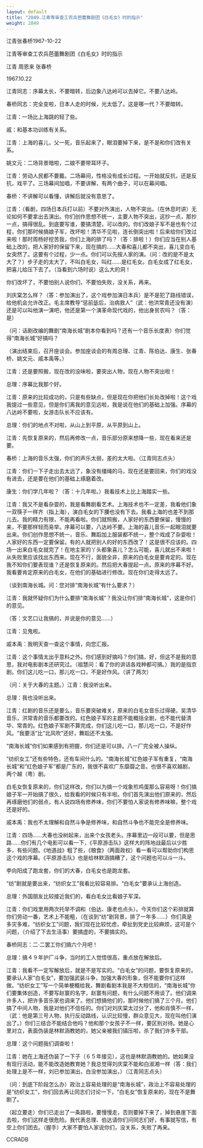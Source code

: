 ```yaml
---
layout: default
title: "2849.江青等审查工农兵芭蕾舞剧团《白毛女》时的指示"
weight: 2849
---
```


江青张春桥1967-10-22

江青等审查工农兵芭蕾舞剧团《白毛女》时的指示

江青 周恩来 张春桥

1967.10.22

江青同志：序幕太长，不要暗转，后边象八达岭可以去掉它。不要八达岭。

春桥同志：完全变啦，日本人走的时候，光太低了。这是哪一代？不要暗转。

江青：一场比上海跳的轻了些。

戚：和基本功训练有关系。

江青：上海的喜儿，父一死，音乐起来了，眼泪要掉下来，是不是和你们改有关系。

姚文元：二场背景暗啦，二娘不要带耳环子。

江青：劳动人民都不要戴。二场幕间，性格没有成长过程。一开始就反抗，还是反抗，戏平了。三场幕间加唱，不要讲解，有两个曲子，可以在幕间唱。

春桥：不讲解可以看懂，讲解后就没有意思了。

江青：（看剧，四场日本兵打以前）不要对外演出，人物不突出。（在休息时讲）无论如何不要拿出去演出。你们创作思想不统一，主要人物不突出，这抄一点，那抄一点，搞得很乱。到底要写谁，要搞清楚，可以改的。你们改娘子军不是也有个过程，你们那时候搞娘子军，改坏啦！清华不见啦，连长倒突出啦！后来给你们改过来啦！那时周杨好挖苦我，你们上海的排了吗？（答：排啦！）你们应当在别人基础上改的，把人家好的保留下来，现在搞的……大春和喜儿都不突出，喜儿变白毛女突然了。这要有个过程，少一点。你们可以先按人家的演。（问：改的是不是太大了？）步子走的太大了，不叫白毛女，叫红……是红毛女。白毛女成了红毛女，把喜儿给压下去了。（当看到六场时说）这么大的洞！

你们改坏了，不要怕别人说你们，不要怕失败，没关系，再来。

刘庆棠怎么样？（答：参加演出了，这个戏参加演日本兵）是不是犯了路线错误，给他机会允许改正。毛主席教导“惩前毖后，治病救人”（武：他洪常青还没有演）还是可以叫他演一演吧，他还是第一个演革命现代戏的，他出身贫农吗？（答：是）

（问：话剧改编的舞剧“南海长城”剧本你看到吗？还有一个音乐长度表）你们觉得“南海长城”好搞吗？

（演出结束后，召开座谈会。参加座谈会的有周总理、江青、陈伯达、康生、张春桥、姚文元、戚本禹等。）

江青：还是要照搬，现在改的没味啦，要突出人物，现在人物不突出啦！

总理：序幕比我那个好。

江青：原来的比较成功的，只是有些缺点，但是现在你把他们长处改掉啦！这个戏我提过一些意见，但是你们离我的意见远啦，我是说在他们的基础上加强。序幕的八达岭不要啦，女游击队长不应该有。

总理：你们的地点不对啦，从山上到平原，从平原到山上。

江青：先恢复原来的，然后再修改一点，音乐部分原来想降一些，现在看来还是要。

春桥：上海的音乐太强，你们的声乐太弱，差的太大啦。（江青同志点头）

江青：你们一下子走出去太远了，象没有缰绳的马，现在还是要回来，你们的戏没有进去，还是要在他们的基础上琢磨着改。

康生：你们学几年啦？（答：十几年啦。）我看技术上比上海踏实一些。

江青：我又不是看杂耍的，我是看舞剧看艺术。上海技术也不一定差，我看他们象一双筷子一样齐（指上海），演白毛女的下腰也没有下去。我看上海的也差不到那儿去。我的精力有限，不能再看啦。你们就照搬，人家好的东西要保留，慢慢的来，不要那样轻而易举。序幕可以要，八达岭不要。上海的喜儿音乐一起眼泪就要出来。你们创作思想不统一，音乐、舞蹈加上服装都不统一，整个戏成了杂耍啦！人家好的东西一定要保留。有的人就把别人的好的东西改了！这是很不应该的。四场一出来白毛女就完了！在地主家的丫头都象喜儿？怎么可能，喜儿就出不来啦！从失败里应该找出东西来。现在不行，面貌全非，原来的白毛女是要肯定的。现在我不知你们要表现谁？还是恢复原来的。然后把大春提起一点。原来的序幕不好。我看要肯定原来的白毛女，在他们的基础进行修改。现在你们走得太远了。

（谈到南海长城。问：您对排“南海长城”有什么要求？）

江青：我就怀疑你们为什么要排“南海长城”？我没让你们排“南海长城”，这是你们的意见。

（答：文艺口让我搞的，并说是你的意见……）

江青：见鬼啦。

戚本禹：我明天查一查这个事情，向您汇报。

江青：这个事情太出乎意料之外。你们感到好搞吗？你们搞，好，但这不是我的意思，我对电影剧本还研究过。（祖慧问：看了你的讲话各戏种都可搞。）我的是指京剧。你们这儿吃一口，那儿吃一口，不是好作风。（讲了两次）

（问：关于大春的主题。）江青：我没听出来。

总理：我也没听出来。

江青：红剧的音乐还是要么，音乐要突破难关，原来的白毛女音乐过得硬。吴清华音乐，洪常青的音乐都要改的。红色娘子军的主题不能概括全剧，也不能代替清华、常青的。红色娘子军剧不算完成，你们这儿吃一口，那儿吃一口，不是好作风。“我要活”比“北风吹”还好，舞蹈还不太强。

“南海长城”你们如果感到有把握，你们还是可以排。八一厂完全被人操纵。

“纺织女工”还有些特色，还有车间什么的。“南海长城”红色娘子军有重复，“南海长城”和“红色娘子军”都是广东的，我很不喜欢广东靡靡之音。也很不喜欢越剧，两个越（粤）剧。

白毛女恢复原来的，你们这样改，你们以为搞一个戏象煎鸡蛋那么容易呀！你们搞娘子军一开始搞了很久，给我看的时候只有半啦。你们首先演出他们原来的，然后再琢磨他们的弱点，有人说四场有修养味，你们不要怕人家说有修养味嘛，整个戏还是好的。

戚本禹：我也不太理解和自然斗争是修养味，和自然斗争也不能完全是修养味。

江青：四场……大春也没树起来，出来个女孩老头。序幕里边一段可以要，但是思路……你们有几个电影可以看一下，《平原游击队》这样大的阵地战最后以少胜多，有些问题。《地道战》粗了些，《粮食》（两面政权）看一看可以帮助你们构思这个戏的序幕。《平原游击队》也是给林默涵搞糟了，这个问题也可以斗一斗。

李向阳成了跑龙套，你们的大春，白毛女也是跑龙套。

“纺”剧就是要出来，“纺织女工”我看比较容易排。“白毛女”要承认上海创造。

总理：外国朋友比较接近我们的，看白毛女比看娘子军深。

江青：你们戏里用两次托举不调和（伯达、康老也点头）。今天你们这个彩排就算你们劳动一番，艺术上不能粗，（在谈到“纺”剧背景，排了一年多……）你们真是多灾多难，“纺织女工”问题，我们现在比较忧虑，牵扯到党史比较麻烦，这可是个问题，（介绍了下去生活事）要搞虚的，不要搞实的。

春桥同志：二·二罢工你们搞六个月吧！

总理：搞４９年护厂斗争，当时的工人觉悟很高，重点放在解放后。

江青：我看不一定写解放后，就是不是写实的。“白毛女”的问题，要恢复原来的，要承认人家“白毛女”，要加强武装斗争，加强大春的形象，但不能要你们这样做。“纺织女工”写一个简单梗概给我，舞剧看剧本我是不大相信的，“南海长城”你们要集体创造，不要写赵寰的名字，赵寰有问题，有什么问题不用谈了。他们调来许多人，把许多音乐家也调来了。他们想搞他们的，那时候他们搞了三个月。他们搞了中间人物，我是对他们不信任的。你们对刘庆棠太过分了，他和肖慎不一样，（武：他是第三号人物，执行反动路线，认识比较慢，群众意见大，现在叫他们演出了。）你们三结合不能结合他吗？他和那个女孩子不一样，要区别对待。她是心里对立，表面伪装是林默涵教她的，她父亲被我们镇压啦，杀了我们许多干部。

总理：这个问题我们调查啦！

江青：她在上海还伪装了一下子（６５年接见），这也是林默涵教她的。她如果没有现行活动，能不能改造她教育她？我总觉得刘庆棠不能和白淑湘一样（答：我们处理上是不一样，刘已参加演出，白没参加演出，）（江青同志点头）

（问：到底下阶段怎么办）政治上容易处理的是“南海长城”，政治上不容易处理的是“纺织女工”，你们回去再让同志们讨论一下，“白毛女”恢复原来的，现在不是舞剧了。

（起立要走）你们已走出了一条路啦，要慢慢走，否则要掉下来了，掉到悬崖下面去啦，你们这样走很危险。我代表总理、伯达请你们问同志们好，有事就写信，有空上你们团去。（握手）大家不要怕人家说你们，没关系，失败了再来。

CCRADB

